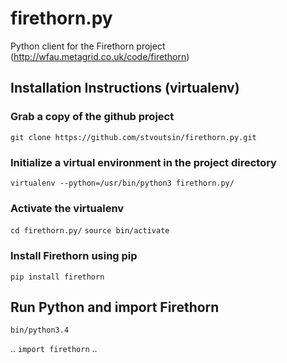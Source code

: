 # firethorn.py

Python client for the Firethorn project
(http://wfau.metagrid.co.uk/code/firethorn)




## Installation Instructions (virtualenv)


### Grab a copy of the github project  

`git clone https://github.com/stvoutsin/firethorn.py.git`

### Initialize a virtual environment in the project directory

`virtualenv --python=/usr/bin/python3 firethorn.py/`

### Activate the virtualenv 

`cd firethorn.py/`
`source bin/activate`

### Install Firethorn using pip 

`pip install firethorn`

## Run Python and import Firethorn
`bin/python3.4` 

..
`import firethorn`
..
